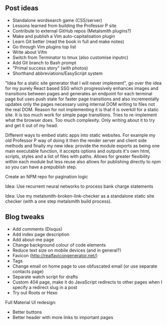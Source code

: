 ## Post ideas

- Standalone wordsearch game (CSS/server)
- Lessons learned from building the Professor P site
- Contribute to external GitHub repos (Metalsmith plugins?)
- Make and publish a Vim auto-capitalisation plugin
- Learn Git better (read the book in full and make notes)
- Go through Vim plugins top list
- Write about Vifm
- Switch from Terminator to tmux (also customise inputrc)
- Add Git branch to Bash prompt
- "Primal success story" (with photos)
- Shorthand abbreviations/EasyScript system

"Idea for a static site generator that I will never implement", go over the idea for my purely React based SSG which progressively enhances images and transitions between pages and generates an endpoint for each terminal page but uses push state for faster page transitions and also incrementally updates only the pages necessary using internal DOM writing to files not the real DOM. Reason for not implementing it is that it is overkill for a static site. It is too much work for simple page transitions. Tries to re-implement what the browser does. Too much complexity. Only writing about it to try and get it out of my head. 

Different ways to embed static apps into static websites. For example my old Professor P way of doing it then the render server and client side methods and finally my new idea: provide the module exports as being one main executable function, it accepts options and outputs it's own html, scripts, styles and a list of files with paths. Allows for greater flexibility within each module but less reuse also allows for publishing directly to npm so you can have a prepublish step. 

Create an NPM repo for pagination logic

Idea: Use recurrent neural networks to process bank charge statements 

Idea: Use my metalsmith-broken-link-checker as a standalone static site checker (with a one step metalsmith build process).

## Blog tweaks

- Add comments (Disqus)
- Add index page description
- Add about-me page
- Change background colour of code elements
- Reduce text size on mobile devices (and in general?)
- Favicon (http://realfavicongenerator.net/)
- Tags
- Change email on home page to use obfuscated email (or use separate contacts page)
- Separate watch script for drafts
- Custom 404 page, make it do JavaScript redirects to other pages when I specify a redirect slug in a post
- Try out Roots or Hexo

Full Material UI redesign:

- Better buttons
- Better header with more links to important pages
